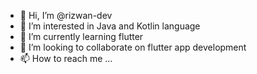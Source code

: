 - 👋 Hi, I’m @rizwan-dev
- 👀 I’m interested in Java and Kotlin language
- 🌱 I’m currently learning flutter
- 💞️ I’m looking to collaborate on flutter app development
- 📫 How to reach me ...

<!---
rizwan-dev/rizwan-dev is a ✨ special ✨ repository because its `README.md` (this file) appears on your GitHub profile.
You can click the Preview link to take a look at your changes.
--->

